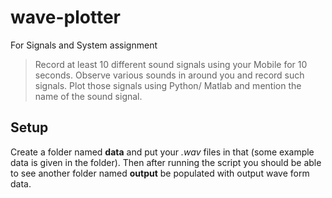 # wave-plotter
For Signals and System assignment

> Record at least 10 different sound signals using your Mobile for 10
> seconds. Observe various sounds in around you and record such signals.
> Plot those signals using Python/ Matlab and mention the name of the
> sound signal.

## Setup
Create a folder named **data** and put your *.wav* files in that (some example data is given in the folder). Then after running the script you should be able to see another folder named **output** be populated with output wave form data.
